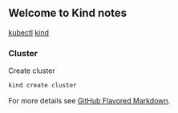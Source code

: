 ## Welcome to Kind notes

[kubectl](./kubectl.md)
[kind](./kind.md)


### Cluster

Create cluster

```markdown
kind create cluster
```

For more details see [GitHub Flavored Markdown](https://guides.github.com/features/mastering-markdown/).
